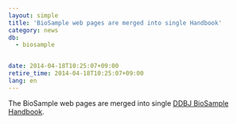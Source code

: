 ```yaml
---
layout: simple
title: 'BioSample web pages are merged into single Handbook'
category: news
db:
  - biosample


date: 2014-04-18T10:25:07+09:00
retire_time: 2014-04-18T10:25:07+09:00
lang: en
---
```


The BioSample web pages are merged into single <a href="/biosample/services/index.html">DDBJ BioSample Handbook</a>.

